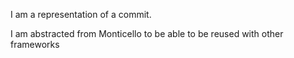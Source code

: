 I am a representation of a commit.

I am abstracted from Monticello to be able to be reused with other frameworks